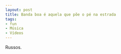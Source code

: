 ```yaml
---
layout: post
title: Banda boa é aquela que põe o pé na estrada
tags:
- fun
- Música
- Vídeos
---
```


Russos.

